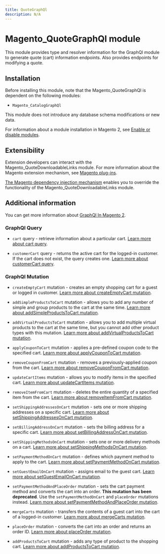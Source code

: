 ```yaml
---
title: QuoteGraphQl
description: N/A
---
```


# Magento_QuoteGraphQl module

This module provides type and resolver information for the GraphQl module
to generate quote (cart) information endpoints. Also provides endpoints for modifying a quote.

## Installation

Before installing this module, note that the Magento_QuoteGraphQl is dependent on the following modules:

- `Magento_CatalogGraphQl`

This module does not introduce any database schema modifications or new data.

For information about a module installation in Magento 2, see [Enable or disable modules](https://experienceleague.adobe.com/docs/commerce-operations/installation-guide/tutorials/manage-modules.html).

## Extensibility

Extension developers can interact with the Magento_QuoteDownloadableLinks module. For more information about the Magento extension mechanism, see [Magento plug-ins](https://developer.adobe.com/commerce/php/development/components/plugins/).

[The Magento dependency injection mechanism](https://developer.adobe.com/commerce/php/development/components/dependency-injection/) enables you to override the functionality of the Magento_QuoteDownloadableLinks module.

## Additional information

You can get more information about [GraphQl In Magento 2](https://developer.adobe.com/commerce/webapi/graphql/).

### GraphQl Query

- `cart` query - retrieve information about a particular cart.
[Learn more about cart query](https://developer.adobe.com/commerce/webapi/graphql/schema/cart/queries/cart/).
  
- `customerCart` query - returns the active cart for the logged-in customer. If the cart does not exist, the query creates one.
[Learn more about customerCart query](https://developer.adobe.com/commerce/webapi/graphql/schema/customer/queries/cart/).

### GraphQl Mutation

- `createEmptyCart` mutation - creates an empty shopping cart for a guest or logged in customer.
[Learn more about createEmptyCart mutation](https://developer.adobe.com/commerce/webapi/graphql/schema/cart/mutations/create-empty-cart/).

- `addSimpleProductsToCart` mutation - allows you to add any number of simple and group products to the cart at the same time.
  [Learn more about addSimpleProductsToCart mutation](https://developer.adobe.com/commerce/webapi/graphql/schema/cart/mutations/add-simple-products/).

- `addVirtualProductsToCart` mutation - allows you to add multiple virtual products to the cart at the same time, but you cannot add other product types with this mutation.
  [Learn more about addVirtualProductsToCart mutation](https://developer.adobe.com/commerce/webapi/graphql/schema/cart/mutations/add-virtual-products/).

- `applyCouponToCart` mutation - applies a pre-defined coupon code to the specified cart.
  [Learn more about applyCouponToCart mutation](https://developer.adobe.com/commerce/webapi/graphql/schema/cart/mutations/apply-coupon/).

- `removeCouponFromCart` mutation - removes a previously-applied coupon from the cart.
  [Learn more about removeCouponFromCart mutation](https://developer.adobe.com/commerce/webapi/graphql/schema/cart/mutations/remove-coupon/).

- `updateCartItems` mutation - allows you to modify items in the specified cart.
  [Learn more about updateCartItems mutation](https://developer.adobe.com/commerce/webapi/graphql/schema/cart/mutations/update-cart-items/).

- `removeItemFromCart` mutation - deletes the entire quantity of a specified item from the cart.
  [Learn more about removeItemFromCart mutation](https://developer.adobe.com/commerce/webapi/graphql/schema/cart/mutations/remove-item/).

- `setShippingAddressesOnCart` mutation - sets one or more shipping addresses on a specific cart.
  [Learn more about setShippingAddressesOnCart mutation](https://developer.adobe.com/commerce/webapi/graphql/schema/cart/mutations/set-shipping-address/).

- `setBillingAddressOnCart` mutation - sets the billing address for a specific cart.
  [Learn more about setBillingAddressOnCart mutation](https://developer.adobe.com/commerce/webapi/graphql/schema/cart/mutations/set-billing-address/).

- `setShippingMethodsOnCart` mutation - sets one or more delivery methods on a cart.
  [Learn more about setShippingMethodsOnCart mutation](https://developer.adobe.com/commerce/webapi/graphql/schema/cart/mutations/set-shipping-method/).

- `setPaymentMethodOnCart` mutation - defines which payment method to apply to the cart.
  [Learn more about setPaymentMethodOnCart mutation](https://developer.adobe.com/commerce/webapi/graphql/schema/cart/mutations/set-payment-method/).

- `setGuestEmailOnCart` mutation - assigns email to the guest cart.
  [Learn more about setGuestEmailOnCart mutation](https://developer.adobe.com/commerce/webapi/graphql/schema/cart/mutations/set-guest-email/).

- `setPaymentMethodAndPlaceOrder` mutation - sets the cart payment method and converts the cart into an order. **This mutation has been deprecated**. Use the `setPaymentMethodOnCart` and `placeOrder` mutations instead.
  [Learn more about setPaymentMethodAndPlaceOrder mutation](https://developer.adobe.com/commerce/webapi/graphql/schema/cart/mutations/set-payment-place-order/).

- `mergeCarts` mutation - transfers the contents of a guest cart into the cart of a logged-in customer.
  [Learn more about mergeCarts mutation](https://developer.adobe.com/commerce/webapi/graphql/schema/cart/mutations/merge/).

- `placeOrder` mutation - converts the cart into an order and returns an order ID.
  [Learn more about placeOrder mutation](https://developer.adobe.com/commerce/webapi/graphql/schema/cart/mutations/place-order/).

- `addProductsToCart` mutation - adds any type of product to the shopping cart.
  [Learn more about addProductsToCart mutation](https://developer.adobe.com/commerce/webapi/graphql/schema/cart/mutations/add-products/).
